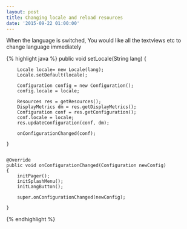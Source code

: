 ```yaml
---
layout: post
title: Changing locale and reload resources
date: '2015-09-22 01:00:00'
---
```


When the language is switched, You would like all the textviews etc to change language immediately

{% highlight java %}
public void setLocale(String lang) {

        Locale locale= new Locale(lang);
        Locale.setDefault(locale);

        Configuration config = new Configuration();
        config.locale = locale;

        Resources res = getResources();
        DisplayMetrics dm = res.getDisplayMetrics();
        Configuration conf = res.getConfiguration();
        conf.locale = locale;
        res.updateConfiguration(conf, dm);

        onConfigurationChanged(conf);

    }


    @Override
    public void onConfigurationChanged(Configuration newConfig)
    {
        initPager();
        initSplashMenu();
        initLangButton();

        super.onConfigurationChanged(newConfig);

    }
{% endhighlight %}

